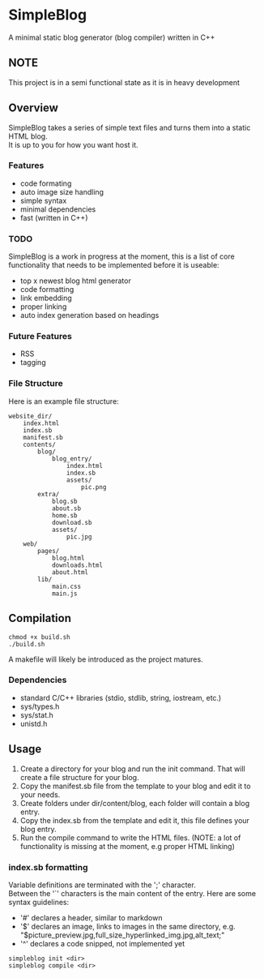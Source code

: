 # SimpleBlog
A minimal static blog generator (blog compiler) written in C++
## NOTE
This project is in a semi functional state as it is in heavy development
## Overview
SimpleBlog takes a series of simple text files and turns them into a static HTML blog.<br>
It is up to you for how you want host it.
### Features
- code formating
- auto image size handling
- simple syntax
- minimal dependencies
- fast (written in C++)

### TODO
SimpleBlog is a work in progress at the moment, this is a list of core functionality that needs to be implemented before it is useable:
- top x newest blog html generator
- code formatting
- link embedding
- proper linking
- auto index generation based on headings

### Future Features
- RSS
- tagging

### File Structure
Here is an example file structure:
```
website_dir/
	index.html
	index.sb
	manifest.sb
	contents/
		blog/
			blog_entry/
				index.html
				index.sb
				assets/
					pic.png
		extra/
			blog.sb
			about.sb
			home.sb
			download.sb
			assets/
				pic.jpg
	web/
		pages/
			blog.html
			downloads.html
			about.html
		lib/
			main.css
			main.js
```			
## Compilation 
```
chmod +x build.sh
./build.sh

```
A makefile will likely be introduced as the project matures.
### Dependencies
- standard C/C++ libraries (stdio, stdlib, string, iostream, etc.)
- sys/types.h
- sys/stat.h
- unistd.h

## Usage
1. Create a directory for your blog and run the init command. That will create a file structure for your blog. 
2. Copy the manifest.sb file from the template to your blog and edit it to your needs.
3. Create folders under dir/content/blog, each folder will contain a blog entry.
4. Copy the index.sb from the template and edit it, this file defines your blog entry.
5. Run the compile command to write the HTML files. (NOTE: a lot of functionality is missing at the moment, e.g proper HTML linking)
### index.sb formatting
Variable definitions are terminated with the ';' character.<br>
Between the '`' characters is the main content of the entry. Here are some syntax guidelines:
- '#' declares a header, similar to markdown
- '$' declares an image, links to images in the same directory, e.g. "$picture_preview.jpg,full_size_hyperlinked_img.jpg,alt_text;"
- '^' declares a code snipped, not implemented yet
```
simpleblog init <dir>
simpleblog compile <dir>
```
